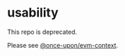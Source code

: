 # usability

This repo is deprecated.

Please see [@once-upon/evm-context](https://github.com/Once-Upon/context).
